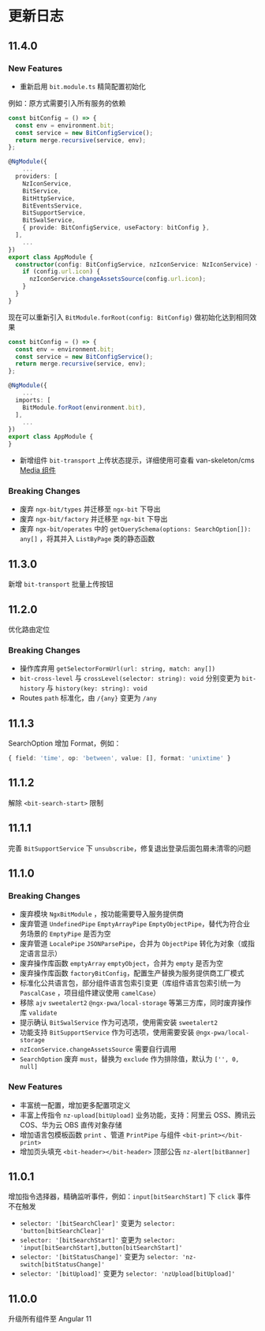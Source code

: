 # 更新日志

## 11.4.0

### New Features

- 重新启用 `bit.module.ts` 精简配置初始化

例如：原方式需要引入所有服务的依赖

```typescript
const bitConfig = () => {
  const env = environment.bit;
  const service = new BitConfigService();
  return merge.recursive(service, env);
};

@NgModule({
    ...
  providers: [
    NzIconService,
    BitService,
    BitHttpService,
    BitEventsService,
    BitSupportService,
    BitSwalService,
    { provide: BitConfigService, useFactory: bitConfig },
  ],
    ...
})
export class AppModule {
  constructor(config: BitConfigService, nzIconService: NzIconService) {
    if (config.url.icon) {
      nzIconService.changeAssetsSource(config.url.icon);
    }
  }
}
```

现在可以重新引入 `BitModule.forRoot(config: BitConfig)` 做初始化达到相同效果

```typescript
const bitConfig = () => {
  const env = environment.bit;
  const service = new BitConfigService();
  return merge.recursive(service, env);
};

@NgModule({
    ...
  imports: [
    BitModule.forRoot(environment.bit),
  ],
    ...
})
export class AppModule {
}
```

- 新增组件 `bit-transport` 上传状态提示，详细使用可查看 van-skeleton/cms [Media 组件](https://github.com/van-skeleton/cms/tree/main/media)

### Breaking Changes

- 废弃 `ngx-bit/types` 并迁移至 `ngx-bit` 下导出
- 废弃 `ngx-bit/factory` 并迁移至 `ngx-bit` 下导出
- 废弃 `ngx-bit/operates` 中的 `getQuerySchema(options: SearchOption[]): any[]` ，将其并入 `ListByPage` 类的静态函数

## 11.3.0

新增 `bit-transport` 批量上传按钮

## 11.2.0

优化路由定位

### Breaking Changes

- 操作库弃用 `getSelectorFormUrl(url: string, match: any[])`
- `bit-cross-level` 与 `crossLevel(selector: string): void` 分别变更为 `bit-history` 与 `history(key: string): void`
- Routes `path` 标准化，由 `/{any}` 变更为 `/any`

## 11.1.3

SearchOption 增加 Format，例如：

```typescript
{ field: 'time', op: 'between', value: [], format: 'unixtime' }
```

## 11.1.2

解除 `<bit-search-start>` 限制

## 11.1.1

完善 `BitSupportService` 下 `unsubscribe`，修复退出登录后面包屑未清零的问题

## 11.1.0

### Breaking Changes

- 废弃模块 `NgxBitModule` ，按功能需要导入服务提供商
- 废弃管道 `UndefinedPipe` `EmptyArrayPipe` `EmptyObjectPipe`，替代为符合业务场景的 `EmptyPipe` 是否为空
- 废弃管道 `LocalePipe` `JSONParsePipe`，合并为 `ObjectPipe` 转化为对象（或指定语言显示）
- 废弃操作库函数 `emptyArray` `emptyObject`，合并为 `empty` 是否为空
- 废弃操作库函数 `factoryBitConfig`，配置生产替换为服务提供商工厂模式
- 标准化公共语言包，部分组件语言包索引变更（库组件语言包索引统一为 `PascalCase` ，项目组件建议使用 `camelCase`）
- 移除 `ajv` `sweetalert2` `@ngx-pwa/local-storage` 等第三方库，同时废弃操作库 `validate`
- 提示确认 `BitSwalService` 作为可选项，使用需安装 `sweetalert2`
- 功能支持 `BitSupportService` 作为可选项，使用需要安装 `@ngx-pwa/local-storage`
- `nzIconService.changeAssetsSource` 需要自行调用
- `SearchOption` 废弃 `must`，替换为 `exclude` 作为排除值，默认为 `['', 0, null]`

### New Features

- 丰富统一配置，增加更多配置项定义
- 丰富上传指令 `nz-upload[bitUpload]` 业务功能，支持：阿里云 OSS、腾讯云 COS、华为云 OBS 直传对象存储
- 增加语言包模板函数 `print` 、管道 `PrintPipe` 与组件 `<bit-print></bit-print>`
- 增加页头填充 `<bit-header></bit-header>` 顶部公告 `nz-alert[bitBanner]`

## 11.0.1

增加指令选择器，精确监听事件，例如：`input[bitSearchStart]` 下 `click` 事件不在触发

- `selector: '[bitSearchClear]'` 变更为 `selector: 'button[bitSearchClear]'`
- `selector: '[bitSearchStart]'` 变更为 `selector: 'input[bitSearchStart],button[bitSearchStart]'`
- `selector: '[bitStatusChange]'` 变更为 `selector: 'nz-switch[bitStatusChange]'`
- `selector: '[bitUpload]'` 变更为 `selector: 'nzUpload[bitUpload]'`

## 11.0.0

升级所有组件至 Angular 11
